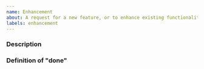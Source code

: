 ```yaml
---
name: Enhancement
about: A request for a new feature, or to enhance existing functionality
labels: enhancement
---
```


### Description

<!--

Please describe the enhancement you would like to see implemented in
tenderdash-rs. Give as much context as possible.

-->

### Definition of "done"

<!--

Please describe clear and practical acceptance criteria for this issue. Anyone
in the team should be able to look at this issue and determine whether or not
the new feature/enhancement has been implemented, and therefore whether or not
this issue can be closed.

-->
